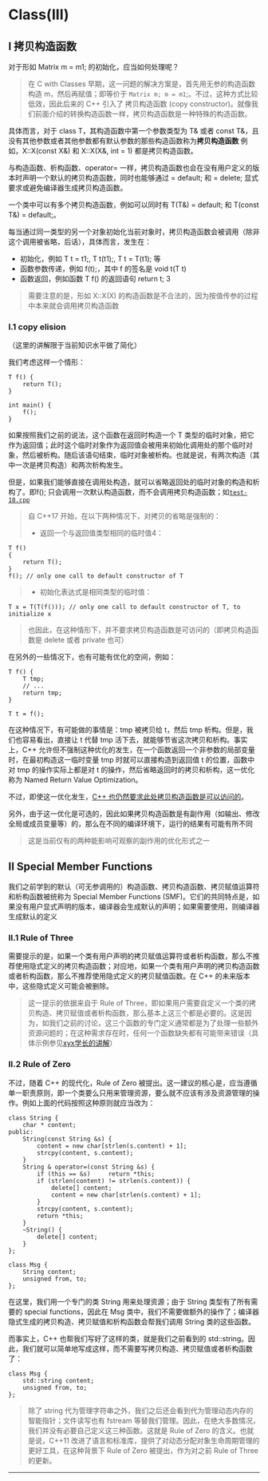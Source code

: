 # Class(III)

## I 拷贝构造函数

对于形如 Matrix m = m1; 的初始化，应当如何处理呢？

> 在 C with Classes 早期，这一问题的解决方案是，首先用无参的构造函数构造 m，然后再赋值；即等价于 `Matrix m; m = m1`;。不过，这种方式比较低效，因此后来的 C++ 引入了 拷贝构造函数 (copy constructor)。就像我们前面介绍的转换构造函数一样，拷贝构造函数是一种特殊的构造函数。
 
具体而言，对于 class T，其构造函数中第一个参数类型为 T& 或者 const T&，且没有其他参数或者其他参数都有默认参数的那些构造函数称为**拷贝构造函数**
例如，X::X(const X&) 和 X::X(X&, int = 1) 都是拷贝构造函数。

与构造函数、析构函数、operator= 一样，拷贝构造函数也会在没有用户定义的版本时声明一个默认的拷贝构造函数，同时也能够通过 = default; 和 = delete; 显式要求或避免编译器生成拷贝构造函数。

一个类中可以有多个拷贝构造函数，例如可以同时有 T(T&) = default; 和 T(const T&) = default;。

每当通过同一类型的另一个对象初始化当前对象时，拷贝构造函数会被调用（除非这个调用被省略，后话），具体而言，发生在：
- 初始化，例如 T t = t1;, T t(t1);, T t = T(t1); 等
- 函数参数传递，例如 f(t);，其中 f 的签名是 void t(T t)
- 函数返回，例如函数 T f() 的返回语句 return t; 3

> 需要注意的是，形如 X::X(X) 的构造函数是不合法的，因为按值传参的过程中本来就会调用拷贝构造函数

### I.1 copy elision

（这里的讲解限于当前知识水平做了简化）

我们考虑这样一个情形：

    T f() {
        return T();
    }

    int main() {
        f();
    }
如果按照我们之前的说法，这个函数在返回时构造一个 T 类型的临时对象，把它作为返回值；此时这个临时对象作为返回值会被用来初始化调用处的那个临时对象，然后被析构。随后该语句结束，临时对象被析构。也就是说，有两次构造（其中一次是拷贝构造）和两次析构发生。

但是，如果我们能够直接在调用处构造，就可以省略返回处的临时对象的构造和析构了。即f(); 只会调用一次默认构造函数，而不会调用拷贝构造函数；如[`test-18.cpp`](test/test-18.cpp)
> 自 C++17 开始，在以下两种情况下，对拷贝的省略是强制的：
> - 返回一个与返回值类型相同的临时值4：

    T f()
    {
        return T();
    }
    f(); // only one call to default constructor of T
> - 初始化表达式是相同类型的临时值：

    T x = T(T(f())); // only one call to default constructor of T, to initialize x
>也因此，在这种情形下，并不要求拷贝构造函数是可访问的（即拷贝构造函数是 delete 或者 private 也可）

在另外的一些情况下，也有可能有优化的空间，例如：

    T f() {
        T tmp;
        // ...
        return tmp;
    }

    T t = f();
在这种情况下，有可能做的事情是：tmp 被拷贝给 t，然后 tmp 析构。但是，我们也容易看出，直接让 t 代替 tmp 活下去，就能够节省这次拷贝和析构。事实上，C++ 允许但不强制这种优化的发生，在一个函数返回一个非参数的局部变量时，在最初构造这一临时变量 tmp 时就可以直接构造到返回值 t 的位置，函数中对 tmp 的操作实际上都是对 t 的操作，然后省略返回时的拷贝和析构，这一优化称为 Named Return Value Optimization。

不过，即使这一优化发生，<ins>C++ 也仍然要求此处拷贝构造函数是可以访问的</ins>。

另外，由于这一优化是可选的，因此如果拷贝构造函数是有副作用（如输出、修改全局或成员变量等）的，那么在不同的编译环境下，运行的结果有可能有所不同
> 这是当前仅有的两种能影响可观察的副作用的优化形式之一

## II Special Member Functions
我们之前学到的默认（可无参调用的）构造函数、拷贝构造函数、拷贝赋值运算符和析构函数被统称为 Special Member Functions (SMF)。它们的共同特点是，如果没有用户显式声明的版本，编译器会生成默认的声明；如果需要使用，则编译器生成默认的定义

### II.1 Rule of Three

需要提示的是，如果一个类有用户声明的拷贝赋值运算符或者析构函数，那么不推荐使用隐式定义的拷贝构造函数；对应地，如果一个类有用户声明的拷贝构造函数或者析构函数，那么不推荐使用隐式定义的拷贝赋值函数。在 C++ 的未来版本中，这些隐式定义可能会被删除。

> 这一提示的依据来自于 Rule of Three，即如果用户需要自定义一个类的拷贝构造、拷贝赋值或者析构函数，那么基本上这三个都是必要的。这是因为，如我们之前的讨论，这三个函数的专门定义通常都是为了处理一些额外资源问题的；在这种需求存在时，任何一个函数缺失都有可能带来错误（具体示例参见[xyx学长的讲解](https://www.bilibili.com/video/BV1mV4y1f7QW/?spm_id_from=333.788&vd_source=0a037c4dd2becee04d2b1ccafdc1862e)）

### II.2 Rule of Zero
不过，随着 C++ 的现代化，Rule of Zero 被提出。这一建议的核心是，应当遵循单一职责原则，即一个类要么只用来管理资源，要么就不应该有涉及资源管理的操作。例如上面的代码按照这种原则就应当改为：

    class String {
        char * content;
    public:
        String(const String &s) {
            content = new char[strlen(s.content) + 1];
            strcpy(content, s.content);
        }
        String & operator=(const String &s) {
            if (this == &s)     return *this;
            if (strlen(content) != strlen(s.content)) {
                delete[] content;
                content = new char[strlen(s.content) + 1];
            }
            strcpy(content, s.content);
            return *this;
        }
        ~String() {
            delete[] content;
        }
    };

    class Msg {
        String content;
        unsigned from, to;
    };
在这里，我们用一个专门的类 String 用来处理资源；由于 String 类型有了所有需要的 special functions，因此在 Msg 类中，我们不需要做额外的操作了；编译器隐式生成的拷贝构造、拷贝赋值和析构函数会帮我们调用 String 类的这些函数。

而事实上，C++ 也帮我们写好了这样的类，就是我们之前看到的 std::string。因此，我们就可以简单地写成这样，而不需要写拷贝构造、拷贝赋值或者析构函数了：

    class Msg {
        std::string content;
        unsigned from, to;
    };
> 除了 string 代为管理字符串之外，我们之后还会看到代为管理动态内存的智能指针；文件读写也有 fstream 等替我们管理。因此，在绝大多数情况，我们并没有必要自己定义这三种函数。这就是 Rule of Zero 的含义。也就是说，C++11 改进了语言和标准库，提供了对动态分配对象生命周期管理的更好工具，在这种背景下 Rule of Zero 被提出，作为对之前 Rule of Three 的更新。
****